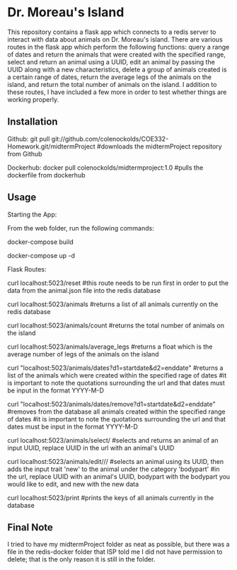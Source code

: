 # Dr. Moreau's Island

This repository contains a flask app which connects to a redis server to interact with data about animals on Dr. Moreau's island. There are various routes in the flask app which perform the following functions: query a range of dates and return the animals that were created with the specified range, select and return an animal using a UUID, edit an animal by passing the UUID along with a new characteristics, delete a group of animals created is a certain range of dates, return the average legs of the animals on the island, and return the total number of animals on the island. I addition to these routes, I have included a few more in order to test whether things are working properly.

## Installation

Github:
git pull git://github.com/colenockolds/COE332-Homework.git/midtermProject
#downloads the midtermProject repository from Github 

Dockerhub: docker pull colenockolds/midtermproject:1.0 #pulls the dockerfile from dockerhub

## Usage

Starting the App:

From the web folder, run the following commands:

docker-compose build

docker-compose up -d

Flask Routes:

curl localhost:5023/reset
#this route needs to be run first in order to put the data from the animal.json file into the redis database

curl localhost:5023/animals
#returns a list of all animals currently on the redis database

curl localhost:5023/animals/count
#returns the total number of animals on the island

curl localhost:5023/animals/average_legs
#returns a float which is the average number of legs of the animals on the island

curl "localhost:5023/animals/dates?d1=startdate&d2=enddate"
#returns a list of the animals which were created within the specified rage of dates
#it is important to note the quotations surrounding the url and that dates must be input in the format YYYY-M-D

curl "localhost:5023/animals/dates/remove?d1=startdate&d2=enddate"
#removes from the database all animals created within the specified range of dates
#it is important to note the quotations surrounding the url and that dates must be input in the format YYYY-M-D

curl localhost:5023/animals/select/<UUID>
#selects and returns an animal of an input UUID, replace UUID in the url with an animal's UUID

curl localhost:5023/animals/edit/<UUID>/<bodypart>/<new>
#selects an animal using its UUID, then adds the input trait 'new' to the animal under the category 'bodypart'
#in the url, replace UUID with an animal's UUID, bodypart with the bodypart you would like to edit, and new with the new data

curl localhost:5023/print
#prints the keys of all animals currently in the database

## Final Note
I tried to have my midtermProject folder as neat as possible, but there was a file in the redis-docker folder that ISP told me I did not have permission to delete; that is the only reason it is still in the folder.
